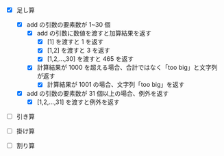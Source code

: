 - [x] 足し算

  - [x] add の引数の要素数が 1~30 個
    - [x] add の引数に数値を渡すと加算結果を返す
      - [x] [1] を渡すと 1 を返す
      - [x] [1,2] を渡すと 3 を返す
      - [x] [1,2,...,30] を渡すと 465 を返す
    - [x] 計算結果が 1000 を超える場合、合計ではなく「too big」と文字列が返す
      - [x] 計算結果が 1001 の場合、文字列「too big」を返す
  - [x] add の引数の要素数が 31 個以上の場合、例外を返す
    - [x] [1,2,...,31] を渡すと例外を返す

- [ ] 引き算
- [ ] 掛け算
- [ ] 割り算

